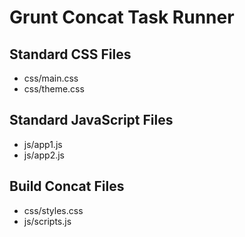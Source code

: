 # Grunt Concat Task Runner

## Standard CSS Files
- css/main.css
- css/theme.css

## Standard JavaScript Files
- js/app1.js
- js/app2.js

## Build Concat Files
- css/styles.css
- js/scripts.js